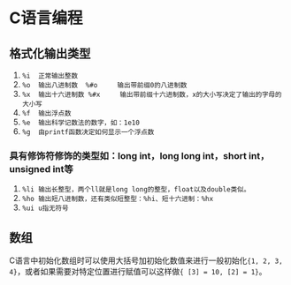 # C语言编程

## 格式化输出类型

1. `%i 	正常输出整数`
2. `%o 	输出八进制数	%#o 	输出带前缀0的八进制数`
3. `%x	输出十六进制数	%#x		输出带前缀十六进制数，x的大小写决定了输出的字母的大小写`
4. `%f 	输出浮点数`
5. `%e 	输出科学记数法的数字，如：1e10`
6. `%g 	由printf函数决定如何显示一个浮点数`

### 具有修饰符修饰的类型如：long int，long long int，short int，unsigned int等

1. `%li	输出长整型，两个ll就是long long的整型，float以及double类似。`
2. `%ho	输出短八进制数，还有类似短整型：%hi、短十六进制：%hx`
3. `%ui	u指无符号`

## 数组

C语言中初始化数组时可以使用大括号加初始化数值来进行一般初始化`{1, 2, 3, 4}`，或者如果需要对特定位置进行赋值可以这样做`{ [3] = 10, [2] = 1}`。
